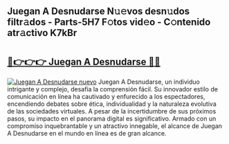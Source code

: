 ## Juegan A Desnudarse N𝚞𝚎vos desn𝚞dos filtr𝚊dos - Parts-5H7 F𝚘tos vid𝚎o - C𝚘ntenido atr𝚊ctivo K7kBr

# <h2><a href="http://mb7t6di.tromn.icu/?c=Juegan+A+Desnudarse">🔗👉👉👉 Juegan A Desnudarse 🔗🔗</a></h2>

[![Juegan A Desnudarse nuevo](https://i.imgur.com/pEAQMta.gif)](http://mb7t6di.tromn.icu/?c=Juegan+A+Desnudarse)
Juegan A Desnudarse, un individuo intrigante y complejo, desafía la comprensión fácil. Su innovador estilo de comunicación en línea ha cautivado y enfurecido a los espectadores, encendiendo debates sobre ética, individualidad y la naturaleza evolutiva de las sociedades virtuales. A pesar de la incertidumbre de sus próximos pasos, su impacto en el panorama digital es significativo. Armado con un compromiso inquebrantable y un atractivo innegable, el alcance de Juegan A Desnudarse en el mundo en línea es de gran alcance.
